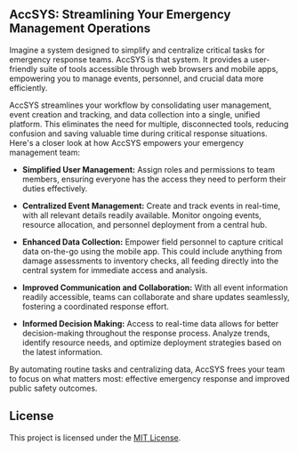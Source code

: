 ## AccSYS: Streamlining Your Emergency Management Operations

Imagine a system designed to simplify and centralize critical tasks for emergency response teams. AccSYS is that system. It provides a user-friendly suite of tools accessible through web browsers and mobile apps, empowering you to manage events, personnel, and crucial data more efficiently.

AccSYS streamlines your workflow by consolidating user management, event creation and tracking, and data collection into a single, unified platform. This eliminates the need for multiple, disconnected tools, reducing confusion and saving valuable time during critical response situations. Here's a closer look at how AccSYS empowers your emergency management team:

*   **Simplified User Management:** Assign roles and permissions to team members, ensuring everyone has the access they need to perform their duties effectively.

*   **Centralized Event Management:** Create and track events in real-time, with all relevant details readily available. Monitor ongoing events, resource allocation, and personnel deployment from a central hub.

*   **Enhanced Data Collection:** Empower field personnel to capture critical data on-the-go using the mobile app. This could include anything from damage assessments to inventory checks, all feeding directly into the central system for immediate access and analysis.

*   **Improved Communication and Collaboration:** With all event information readily accessible, teams can collaborate and share updates seamlessly, fostering a coordinated response effort.

*   **Informed Decision Making:** Access to real-time data allows for better decision-making throughout the response process. Analyze trends, identify resource needs, and optimize deployment strategies based on the latest information.

By automating routine tasks and centralizing data, AccSYS frees your team to focus on what matters most: effective emergency response and improved public safety outcomes.

## License

This project is licensed under the [MIT License](LICENSE).
